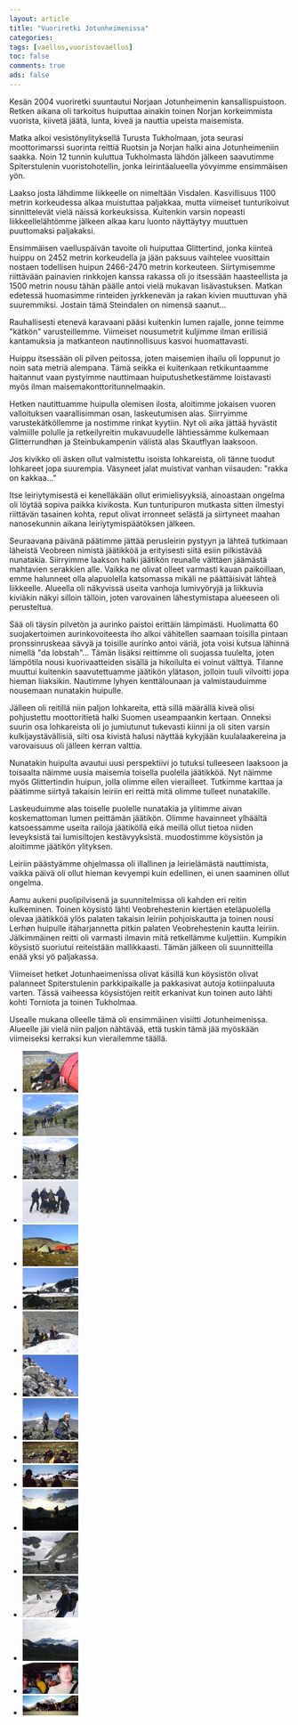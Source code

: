 ```yaml
---
layout: article 
title: "Vuoriretki Jotunheimenissa" 
categories: 
tags: [vaellus,vuoristovaellus]
toc: false 
comments: true 
ads: false 
---
```


Kesän 2004 vuoriretki suuntautui Norjaan Jotunheimenin
kansallispuistoon. Retken aikana oli tarkoitus huiputtaa ainakin toinen
Norjan korkeimmista vuorista, kiivetä jäätä, lunta, kiveä ja nauttia
upeista maisemista.

Matka alkoi vesistönylityksellä Turusta Tukholmaan, jota seurasi
moottorimarssi suorinta reittiä Ruotsin ja Norjan halki aina
Jotunheimeniin saakka. Noin 12 tunnin kuluttua Tukholmasta lähdön
jälkeen saavutimme Spiterstulenin vuoristohotellin, jonka
leirintäalueella yövyimme ensimmäisen yön.

Laakso josta lähdimme liikkeelle on nimeltään Visdalen. Kasvillisuus
1100 metrin korkeudessa alkaa muistuttaa paljakkaa, mutta viimeiset
tunturikoivut sinnittelevät vielä näissä korkeuksissa. Kuitenkin varsin
nopeasti liikkeellelähtömme jälkeen alkaa karu luonto näyttäytyy
muuttuen puuttomaksi paljakaksi.

Ensimmäisen vaelluspäivän tavoite oli huiputtaa Glittertind, jonka
kiinteä huippu on 2452 metrin korkeudella ja jään paksuus vaihtelee
vuosittain nostaen todellisen huipun 2466-2470 metrin korkeuteen.
Siirtymisemme riittävään painavien rinkkojen kanssa rakassa oli jo
itsessään haasteellista ja 1500 metrin nousu tähän päälle antoi vielä
mukavan lisävastuksen. Matkan edetessä huomasimme rinteiden jyrkkenevän
ja rakan kivien muuttuvan yhä suuremmiksi. Jostain tämä Steindalen on
nimensä saanut...

Rauhallisesti etenevä karavaani pääsi kuitenkin lumen rajalle, jonne
teimme "kätkön" varusteillemme. Viimeiset nousumetrit kuljimme ilman
erillisiä kantamuksia ja matkanteon nautinnollisuus kasvoi
huomattavasti.

Huippu itsessään oli pilven peitossa, joten maisemien ihailu oli
loppunut jo noin sata metriä alempana. Tämä seikka ei kuitenkaan
retkikuntaamme haitannut vaan pystyimme nauttimaan huiputushetkestämme
loistavasti myös ilman maisemakonttoritunnelmaakin.

Hetken nautittuamme huipulla olemisen ilosta, aloitimme jokaisen vuoren
valloituksen vaarallisimman osan, laskeutumisen alas. Siirryimme
varustekätköllemme ja nostimme rinkat kyytiin. Nyt oli aika jättää
hyvästit valmiille polulle ja retkeilyreitin mukavuudelle lähtiessämme
kulkemaan Glitterrundhøn ja Steinbukampenin välistä alas Skautflyan
laaksoon.

Jos kivikko oli äsken ollut valmistettu isoista lohkareista, oli tänne
tuodut lohkareet jopa suurempia. Väsyneet jalat muistivat vanhan
viisauden: "rakka on kakkaa..."

Itse leiriytymisestä ei kenelläkään ollut erimielisyyksiä, ainoastaan
ongelma oli löytää sopiva paikka kivikosta. Kun tunturipuron mutkasta
sitten ilmestyi riittävän tasainen kohta, reput olivat irronneet selästä
ja siirtyneet maahan nanosekunnin aikana leiriytymispäätöksen jälkeen.

Seuraavana päivänä päätimme jättää perusleirin pystyyn ja lähteä
tutkimaan läheistä Veobreen nimistä jäätikköä ja erityisesti siitä esiin
pilkistävää nunatakia. Siirryimme laakson halki jäätikön reunalle
välttäen jäämästä mahtavien serakkien alle. Vaikka ne olivat olleet
varmasti kauan paikoillaan, emme halunneet olla alapuolella katsomassa
mikäli ne päättäisivät lähteä liikkeelle. Alueella oli näkyvissä useita
vanhoja lumivyöryjä ja liikkuvia kiviäkin näkyi silloin tällöin, joten
varovainen lähestymistapa alueeseen oli perusteltua.

Sää oli täysin pilvetön ja aurinko paistoi erittäin lämpimästi.
Huolimatta 60 suojakertoimen aurinkovoiteesta iho alkoi vähitellen
saamaan toisilla pintaan pronssinruskeaa sävyä ja toisille aurinko antoi
väriä, jota voisi kutsua lähinnä nimellä "da lobstah"... Tämän lisäksi
reittimme oli suojassa tuulelta, joten lämpötila nousi kuorivaatteiden
sisällä ja hikoilulta ei voinut välttyä. Tilanne muuttui kuitenkin
saavutettuamme jäätikön ylätason, jolloin tuuli vilvoitti jopa hieman
liiaksikin. Nautimme lyhyen kenttälounaan ja valmistauduimme nousemaan
nunatakin huipulle.

Jälleen oli reitillä niin paljon lohkareita, että sillä määrällä kiveä
olisi pohjustettu moottoritietä halki Suomen useampaankin kertaan.
Onneksi suurin osa lohkareista oli jo jumiutunut tukevasti kiinni ja oli
siten varsin kulkijaystävällisiä, silti osa kivistä halusi näyttää
kykyjään kuulalaakereina ja varovaisuus oli jälleen kerran valttia.

Nunatakin huipulta avautui uusi perspektiivi jo tutuksi tulleeseen
laaksoon ja toisaalta näimme uusia maisemia toisella puolella jäätikköä.
Nyt näimme myös Glittertindin huipun, jolla olimme eilen vierailleet.
Tutkimme karttaa ja päätimme siirtyä takaisin leiriin eri reittä mitä
olimme tulleet nunatakille.

Laskeuduimme alas toiselle puolelle nunatakia ja ylitimme aivan
koskemattoman lumen peittämän jäätikön. Olimme havainneet ylhäältä
katsoessamme useita railoja jäätiköllä eikä meillä ollut tietoa niiden
leveyksistä tai lumisiltojen kestävyyksistä. muodostimme köysistön ja
aloitimme jäätikön ylityksen.

Leiriin päästyämme ohjelmassa oli illallinen ja leirielämästä
nauttimista, vaikka päivä oli ollut hieman kevyempi kuin edellinen, ei
unen saaminen ollut ongelma.

Aamu aukeni puolipilvisenä ja suunnitelmissa oli kahden eri reitin
kulkeminen. Toinen köysistö lähti Veobrehestenin kiertäen eteläpuolella
olevaa jäätikköä ylös palaten takaisin leiriin pohjoiskautta ja toinen
nousi Lerhøn huipulle itäharjannetta pitkin palaten Veobrehestenin
kautta leiriin. Jälkimmäinen reitti oli varmasti ilmavin mitä
retkellämme kuljettiin. Kumpikin köysistö suoriutui reiteistään
mallikkaasti. Tämän jälkeen oli suunnitteilla enää yksi yö paljakassa.

Viimeiset hetket Jotunhaeimenissa olivat käsillä kun köysistön olivat
palanneet Spiterstulenin parkkipaikalle ja pakkasivat autoja
kotiinpaluuta varten. Tässä vaiheessa köysistöjen reitit erkanivat kun
toinen auto lähti kohti Torniota ja toinen Tukholmaa.

Usealle mukana olleelle tämä oli ensimmäinen visiitti Jotunheimenissa.
Alueelle jäi vielä niin paljon nähtävää, että tuskin tämä jää myöskään
viimeiseksi kerraksi kun vierailemme täällä.

<div class="image-gallery" markdown="1">

-   [![](/images/vuoriretki-jotunheimenissa/Thumbnails/Vuoriretki%202004%20112.jpg)](/images/vuoriretki-jotunheimenissa/Vuoriretki%202004%20112.jpg)
-   [![](/images/vuoriretki-jotunheimenissa/Thumbnails/vuoriretki2004_01b.jpg)](/images/vuoriretki-jotunheimenissa/vuoriretki2004_01b.jpg)
-   [![](/images/vuoriretki-jotunheimenissa/Thumbnails/vuoriretki2004_02b.jpg)](/images/vuoriretki-jotunheimenissa/vuoriretki2004_02b.jpg)
-   [![](/images/vuoriretki-jotunheimenissa/Thumbnails/vuoriretki2004_05b.jpg)](/images/vuoriretki-jotunheimenissa/vuoriretki2004_05b.jpg)
-   [![](/images/vuoriretki-jotunheimenissa/Thumbnails/vuoriretki2004_06b.jpg)](/images/vuoriretki-jotunheimenissa/vuoriretki2004_06b.jpg)
-   [![](/images/vuoriretki-jotunheimenissa/Thumbnails/vuoriretki2004_07b.jpg)](/images/vuoriretki-jotunheimenissa/vuoriretki2004_07b.jpg)
-   [![](/images/vuoriretki-jotunheimenissa/Thumbnails/vuoriretki2004_08b.jpg)](/images/vuoriretki-jotunheimenissa/vuoriretki2004_08b.jpg)
-   [![](/images/vuoriretki-jotunheimenissa/Thumbnails/vuoriretki2004_09b.jpg)](/images/vuoriretki-jotunheimenissa/vuoriretki2004_09b.jpg)
-   [![](/images/vuoriretki-jotunheimenissa/Thumbnails/vuoriretki2004_10b.jpg)](/images/vuoriretki-jotunheimenissa/vuoriretki2004_10b.jpg)
-   [![](/images/vuoriretki-jotunheimenissa/Thumbnails/vuoriretki2004_11b.jpg)](/images/vuoriretki-jotunheimenissa/vuoriretki2004_11b.jpg)
-   [![](/images/vuoriretki-jotunheimenissa/Thumbnails/vuoriretki2004_12b.jpg)](/images/vuoriretki-jotunheimenissa/vuoriretki2004_12b.jpg)
-   [![](/images/vuoriretki-jotunheimenissa/Thumbnails/vuoriretki2004_14b.jpg)](/images/vuoriretki-jotunheimenissa/vuoriretki2004_14b.jpg)
-   [![](/images/vuoriretki-jotunheimenissa/Thumbnails/vuoriretki2004_15b.jpg)](/images/vuoriretki-jotunheimenissa/vuoriretki2004_15b.jpg)
-   [![](/images/vuoriretki-jotunheimenissa/Thumbnails/vuoriretki2004_16b.jpg)](/images/vuoriretki-jotunheimenissa/vuoriretki2004_16b.jpg)
-   [![](/images/vuoriretki-jotunheimenissa/Thumbnails/vuoriretki2004_17b.jpg)](/images/vuoriretki-jotunheimenissa/vuoriretki2004_17b.jpg)
-   [![](/images/vuoriretki-jotunheimenissa/Thumbnails/vuoriretki2004_18b.jpg)](/images/vuoriretki-jotunheimenissa/vuoriretki2004_18b.jpg)
-   [![](/images/vuoriretki-jotunheimenissa/Thumbnails/vuoriretki2004_19b.jpg)](/images/vuoriretki-jotunheimenissa/vuoriretki2004_19b.jpg)

</div>
